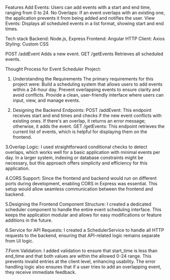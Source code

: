 Features
    Add Events: Users can add events with a start and end time, ranging from 0 to 24.
    No Overlaps: If an event overlaps with an existing one, the application prevents it from being added and notifies the user.
    View Events: Displays all scheduled events in a list format, showing start and end times.

Tech stack
  Backend: Node.js, Express
  Frontend: Angular
  HTTP Client: Axios
  Styling: Custom CSS

POST /addEvent
    Adds a new event.
GET /getEvents
    Retrieves all scheduled events.

Thought Process for Event Scheduler Project: 
1. Understanding the Requirements
The primary requirements for this project were:
    Build a scheduling system that allows users to add events within a 24-hour day.
    Prevent overlapping events to ensure clarity and avoid conflicts.
    Provide a clean, user-friendly interface where users can input, view, and manage events.

2. Designing the Backend
Endpoints:
    POST /addEvent: This endpoint receives start and end times and checks if the new event conflicts with existing ones. If there's an overlap, it returns an error message; otherwise, it adds the event.
    GET /getEvents: This endpoint retrieves the current list of events, which is helpful for displaying them on the frontend.

3.Overlap Logic: I used straightforward conditional checks to detect overlaps, which works well for a basic application with minimal events per day. In a larger system, indexing or database constraints might be necessary, but this approach offers simplicity and efficiency for this application.

4.CORS Support: Since the frontend and backend would run on different ports during development, enabling CORS in Express was essential. This setup would allow seamless communication between the frontend and backend.

5.Designing the Frontend
Component Structure: I created a dedicated scheduler component to handle the entire event scheduling interface. This keeps the application modular and allows for easy modifications or feature additions in the future.

6.Service for API Requests:
    I created a SchedulerService to handle all HTTP requests to the backend, ensuring that API-related logic remains separate from UI logic.

7.Form Validation:
    I added validation to ensure that start_time is less than end_time and that both values are within the allowed 0-24 range. This prevents invalid entries at the client level, enhancing usability.
    The error handling logic also ensures that if a user tries to add an overlapping event, they receive immediate feedback.
